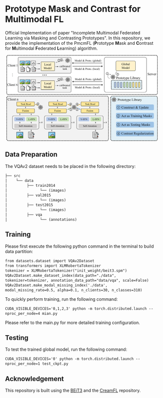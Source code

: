 # Prototype Mask and Contrast for Multimodal FL
Official Implementation of paper "Incomplete Multimodal Federated Learning via Masking and Contrasting Prototypes". In this repository, we provide the implementation of the PmcmFL (**P**rototype **M**ask and **C**ontrast for **M**ultimodal **F**ederated **L**earning) algorithm.

![image](./figs/overview.png)

## Data Preparation

The VQAv2 dataset needs to be placed in the following directory:

```
├── src
│    └── data
│         ├── train2014
│               └── (images)
│         ├── val2015
│               └── (images)
│         ├── test2015
│               └── (images)
│         ├── vqa
│               └── (annotations)
```


## Training

Please first execute the following python command in the terminal to build data partition:
```
from datasets.dataset import VQAv2Dataset
from transformers import XLMRobertaTokenizer
tokenizer = XLMRobertaTokenizer("init_weight/beit3.spm")
VQAv2Dataset.make_dataset_index(data_path="./data", tokenizer=tokenizer, annotation_data_path="data/vqa", scale=False)
VQAv2Dataset.make_modal_missing_index('./data', modal_missing_rate=0.5, alpha=0.1, n_clients=30, n_classes=310)
```

To quickly perform training, run the following command:
```
CUDA_VISIBLE_DEVICES='0,1,2,3' python -m torch.distributed.launch --nproc_per_node=4 mian.py
```
Please refer to the main.py for more detailed training configuration.

## Testing
To test the trained global model, run the following command:
```
CUDA_VISIBLE_DEVICES='0' python -m torch.distributed.launch --nproc_per_node=1 test_ckpt.py
```

## Acknowledgement
This repository is built using the [BEiT3](https://github.com/microsoft/unilm/tree/master/beit3) and the [CreamFL](https://github.com/FLAIR-THU/CreamFL) repository.
